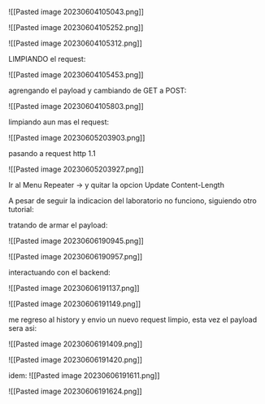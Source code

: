 ![[Pasted image 20230604105043.png]]

![[Pasted image 20230604105252.png]]

![[Pasted image 20230604105312.png]]

LIMPIANDO el request:

![[Pasted image 20230604105453.png]]

agrengando el payload y cambiando de GET a POST:

![[Pasted image 20230604105803.png]]

limpiando aun mas el request:

![[Pasted image 20230605203903.png]]

pasando a request http 1.1

![[Pasted image 20230605203927.png]]

Ir al Menu Repeater -> y quitar la opcion Update Content-Length

A pesar de seguir la indicacion del laboratorio no funciono, siguiendo otro tutorial:

tratando de armar el payload:

![[Pasted image 20230606190945.png]]

![[Pasted image 20230606190957.png]]

interactuando con el backend:

![[Pasted image 20230606191137.png]]

![[Pasted image 20230606191149.png]]

me regreso al history y envio un nuevo request limpio, esta vez el payload sera asi:

![[Pasted image 20230606191409.png]]

![[Pasted image 20230606191420.png]]

idem:
![[Pasted image 20230606191611.png]]

![[Pasted image 20230606191624.png]]


